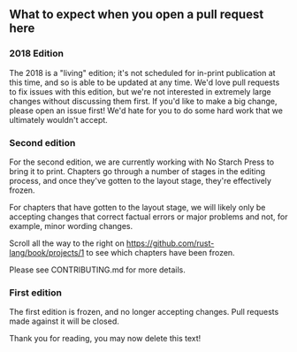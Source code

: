 ## What to expect when you open a pull request here

### 2018 Edition

The 2018 is a "living" edition; it's not scheduled for in-print publication at
this time, and so is able to be updated at any time. We'd love pull requests to
fix issues with this edition, but we're not interested in extremely large
changes without discussing them first. If you'd like to make a big change,
please open an issue first! We'd hate for you to do some hard work that we
ultimately wouldn't accept.

### Second edition

For the second edition, we are currently working with No Starch Press to bring
it to print. Chapters go through a number of stages in the editing process, and
once they've gotten to the layout stage, they're effectively frozen.

For chapters that have gotten to the layout stage, we will likely only be
accepting changes that correct factual errors or major problems and not, for
example, minor wording changes.

Scroll all the way to the right on https://github.com/rust-lang/book/projects/1
to see which chapters have been frozen.

Please see CONTRIBUTING.md for more details.

### First edition

The first edition is frozen, and no longer accepting changes. Pull requests
made against it will be closed.


Thank you for reading, you may now delete this text!
